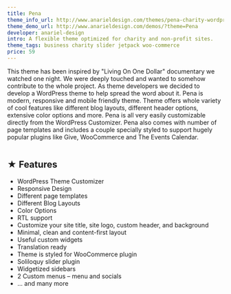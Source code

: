 ```yaml
---
title: Pena
theme_info_url: http://www.anarieldesign.com/themes/pena-charity-wordpress-theme/
theme_demo_url: http://www.anarieldesign.com/demos/?theme=Pena
developer: anariel-design
intro: A flexible theme optimized for charity and non-profit sites.
theme_tags: business charity slider jetpack woo-commerce
price: 59
---
```

This theme has been inspired by "Living On One Dollar" documentary we watched one night. We were deeply touched and wanted to somehow contribute to the whole project. As theme developers we decided to develop a WordPress theme to help spread the word about it. Pena is modern, responsive and mobile friendly theme. Theme offers whole variety of cool features like different blog layouts, different header options, extensive color options and more. Pena is all very easily customizable directly from the WordPress Customizer. Pena also comes with number of page templates and includes a couple specially styled to support hugely popular plugins like Give, WooCommerce and The Events Calendar.

<img src="http://www.anarieldesign.com/themedemos/marketimages/penademo.jpg" alt="" />

## ★ Features

* WordPress Theme Customizer
* Responsive Design
* Different page templates
* Different Blog Layouts
* Color Options
* RTL support
* Customize your site title, site logo, custom header, and background
* Minimal, clean and content-first layout
* Useful custom widgets
* Translation ready
* Theme is styled for WooCommerce plugin
* Soliloquy slider plugin
* Widgetized sidebars
* 2 Custom menus – menu and socials
* ... and many more
